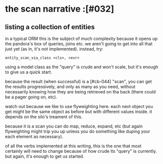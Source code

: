 # the scan narrative :[#032]

## listing a collection of entities

in a typical ORM this is the subject of much complexity because it opens
up the pandora's box of queries, joins etc. we aren't going to get into
all that just yet (as in, it's not implemented). instead, try:


    entity_scan_via_class <cls>, <evr>


using a model class as the "query" is crude and won't scale, but it's
enough to give us a quick start.

because the result (when successful) is a [#cb-044] "scan", you can get
the results progressively, and only as many as you need, without necessarily
knowing how they are being retrieved on tha back (there could be a pager
going on, etc).

watch out because we like to use flyweighting here. each next object you
get might be the same object as before but with different values inside.
it depends on the silo's treament of this.

because it is a scan you can do map, reduce, expand, etc (but again
flyweighting might trip you up unless you do something like duping your
each element as necessary).


of all the verbs implemented at this writing, this is the one that most
certainly will need to change because of how crude its "query" is
currently. but again, it's enough to get us started.
